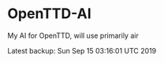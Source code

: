 # OpenTTD-AI
My AI for OpenTTD, will use primarily air

Latest backup: Sun Sep 15 03:16:01 UTC 2019
